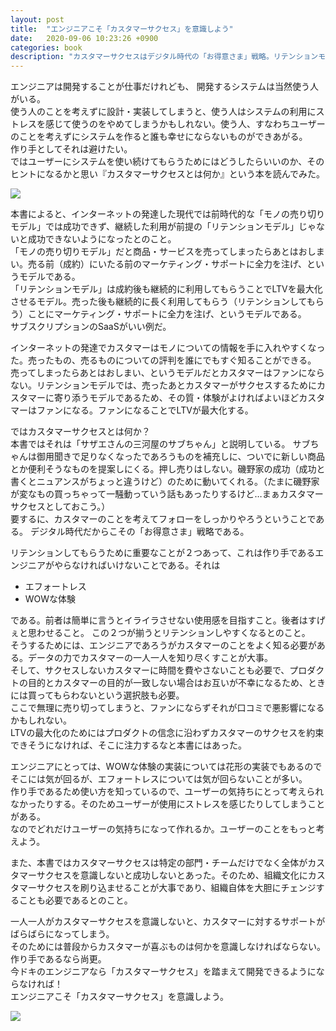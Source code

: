 ```yaml
---
layout: post
title:  "エンジニアこそ「カスタマーサクセス」を意識しよう"
date:   2020-09-06 10:23:26 +0900
categories: book
description: "カスタマーサクセスはデジタル時代の「お得意さま」戦略。リテンションモデルにシフトした今、カスタマーをサクセスさせてLTVを最大化する戦い方をしなければいけない。そのためにエンジニアが実装で注意することはユーザーのことを第一に考えてプロダクトを作ることである。そして一人だけでなく全員でカスタマーサクセスを意識する必要がある。"
---
```


エンジニアは開発することが仕事だけれども、 開発するシステムは当然使う人がいる。  
使う人のことを考えずに設計・実装してしまうと、使う人はシステムの利用にストレスを感じて使うのをやめてしまうかもしれない。使う人、すなわちユーザーのことを考えずにシステムを作ると誰も幸せにならないものができあがる。  
作り手としてそれは避けたい。  
ではユーザーにシステムを使い続けてもらうためにはどうしたらいいのか、そのヒントになるかと思い『カスタマーサクセスとは何か』という本を読んでみた。  

<a target="_blank"  href="https://www.amazon.co.jp/gp/product/B07T64CMPT/ref=as_li_tl?ie=UTF8&camp=247&creative=1211&creativeASIN=B07T64CMPT&linkCode=as2&tag=pinekta02-22&linkId=f2375ae0c9c9d13471d0aa37dd46351d"><img border="0" src="//ws-fe.amazon-adsystem.com/widgets/q?_encoding=UTF8&MarketPlace=JP&ASIN=B07T64CMPT&ServiceVersion=20070822&ID=AsinImage&WS=1&Format=_SL250_&tag=pinekta02-22" ></a><img src="//ir-jp.amazon-adsystem.com/e/ir?t=pinekta02-22&l=am2&o=9&a=B07T64CMPT" width="1" height="1" border="0" alt="" style="border:none !important; margin:0px !important;" />

本書によると、インターネットの発達した現代では前時代的な「モノの売り切りモデル」では成功できず、継続した利用が前提の「リテンションモデル」じゃないと成功できないようになったとのこと。  
「モノの売り切りモデル」だと商品・サービスを売ってしまったらあとはおしまい。売る前（成約）にいたる前のマーケティング・サポートに全力を注げ、というモデルである。  
「リテンションモデル」は成約後も継続的に利用してもらうことでLTVを最大化させるモデル。売った後も継続的に長く利用してもらう（リテンションしてもらう）ことにマーケティング・サポートに全力を注げ、というモデルである。  
サブスクリプションのSaaSがいい例だ。  

インターネットの発達でカスタマーはモノについての情報を手に入れやすくなった。売ったもの、売るものについての評判を誰にでもすぐ知ることができる。  
売ってしまったらあとはおしまい、というモデルだとカスタマーはファンにならない。リテンションモデルでは、売ったあとカスタマーがサクセスするためにカスタマーに寄り添うモデルであるため、その質・体験がよければよいほどカスタマーはファンになる。ファンになることでLTVが最大化する。  

ではカスタマーサクセスとは何か？  
本書ではそれは「サザエさんの三河屋のサブちゃん」と説明している。
サブちゃんは御用聞きで足りなくなったであろうものを補充しに、ついでに新しい商品とか便利そうなものを提案しにくる。押し売りはしない。磯野家の成功（成功と書くとニュアンスがちょっと違うけど）のために動いてくれる。（たまに磯野家が変なもの買っちゃって一騒動っていう話もあったりするけど…まぁカスタマーサクセスとしておこう。）  
要するに、カスタマーのことを考えてフォローをしっかりやろうということである。
デジタル時代だからこその「お得意さま」戦略である。  

リテンションしてもらうために重要なことが２つあって、これは作り手であるエンジニアがやらなければいけないことである。それは  

* エフォートレス
* WOWな体験

である。前者は簡単に言うとイライラさせない使用感を目指すこと。後者はすげぇと思わせること。
この２つが揃うとリテンションしやすくなるとのこと。  
そうするためには、エンジニアであろうがカスタマーのことをよく知る必要がある。データの力でカスタマーの一人一人を知り尽くすことが大事。  
そして、サクセスしないカスタマーに時間を費やさないことも必要で、プロダクトの目的とカスタマーの目的が一致しない場合はお互いが不幸になるため、ときには買ってもらわないという選択肢も必要。  
ここで無理に売り切ってしまうと、ファンにならずそれが口コミで悪影響になるかもしれない。  
LTVの最大化のためにはプロダクトの信念に沿わずカスタマーのサクセスを約束できそうになければ、そこに注力するなと本書にはあった。  

エンジニアにとっては、WOWな体験の実装については花形の実装でもあるのでそこには気が回るが、エフォートレスについては気が回らないことが多い。  
作り手であるため使い方を知っているので、ユーザーの気持ちにとって考えられなかったりする。そのためユーザーが使用にストレスを感じたりしてしまうことがある。  
なのでどれだけユーザーの気持ちになって作れるか。ユーザーのことをもっと考えよう。  

また、本書ではカスタマーサクセスは特定の部門・チームだけでなく全体がカスタマーサクセスを意識しないと成功しないとあった。そのため、組織文化にカスタマーサクセスを刷り込ませることが大事であり、組織自体を大胆にチェンジすることも必要であるとのこと。  

一人一人がカスタマーサクセスを意識しないと、カスタマーに対するサポートがばらばらになってしまう。  
そのためには普段からカスタマーが喜ぶものは何かを意識しなければならない。作り手であるなら尚更。  
今ドキのエンジニアなら「カスタマーサクセス」を踏まえて開発できるようにならなければ！  
エンジニアこそ「カスタマーサクセス」を意識しよう。  

<a target="_blank"  href="https://www.amazon.co.jp/gp/product/B07T64CMPT/ref=as_li_tl?ie=UTF8&camp=247&creative=1211&creativeASIN=B07T64CMPT&linkCode=as2&tag=pinekta02-22&linkId=f2375ae0c9c9d13471d0aa37dd46351d"><img border="0" src="//ws-fe.amazon-adsystem.com/widgets/q?_encoding=UTF8&MarketPlace=JP&ASIN=B07T64CMPT&ServiceVersion=20070822&ID=AsinImage&WS=1&Format=_SL250_&tag=pinekta02-22" ></a><img src="//ir-jp.amazon-adsystem.com/e/ir?t=pinekta02-22&l=am2&o=9&a=B07T64CMPT" width="1" height="1" border="0" alt="" style="border:none !important; margin:0px !important;" />
